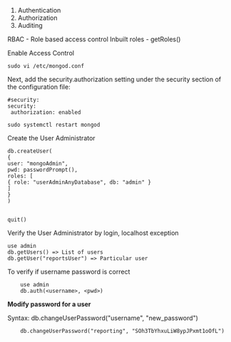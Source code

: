 1. Authentication
2. Authorization
3. Auditing


RBAC - Role based access control
Inbuilt roles - getRoles()

Enable Access Control

    sudo vi /etc/mongod.conf

Next, add the security.authorization setting under the security section of the configuration file:

    #security:
    security:
     authorization: enabled
    
    sudo systemctl restart mongod

Create the User Administrator

    db.createUser(
    {
    user: "mongoAdmin",
    pwd: passwordPrompt(),
    roles: [
    { role: "userAdminAnyDatabase", db: "admin" }
    ]
    }
    )


    quit()

Verify the User Administrator by login, localhost exception

    use admin
    db.getUsers() => List of users
    db.getUser("reportsUser") => Particular user


To verify if username password is correct 

        use admin
        db.auth(<username>, <pwd>)


**Modify password for a user**

Syntax: db.changeUserPassword("username", "new_password")

        db.changeUserPassword("reporting", "SOh3TbYhxuLiW8ypJPxmt1oOfL")
